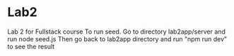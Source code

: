 # Lab2
Lab 2 for Fullstack course
To run seed.
Go to directory lab2app/server and run node seed.js
Then go back to lab2app directory and run "npm run dev" to see the result
